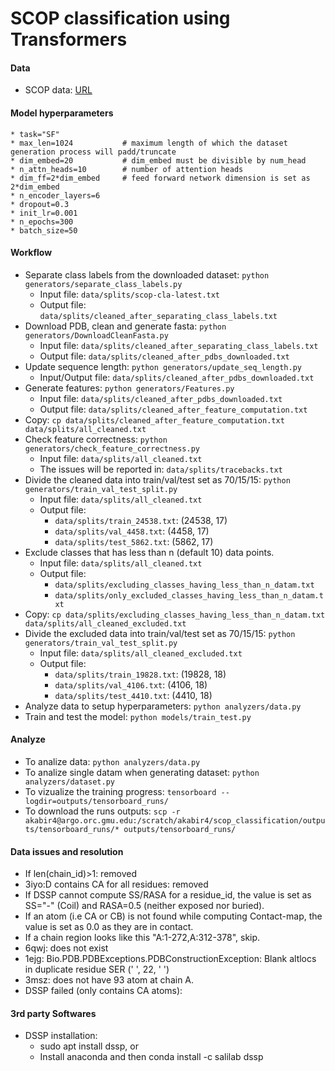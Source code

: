 # SCOP classification using Transformers

#### Data
* SCOP data: [URL](https://scop.mrc-lmb.cam.ac.uk/files/scop-cla-latest.txt)

#### Model hyperparameters
    * task="SF"
    * max_len=1024           # maximum length of which the dataset generation process will padd/truncate
    * dim_embed=20           # dim_embed must be divisible by num_head
    * n_attn_heads=10        # number of attention heads
    * dim_ff=2*dim_embed     # feed forward network dimension is set as 2*dim_embed
    * n_encoder_layers=6
    * dropout=0.3
    * init_lr=0.001
    * n_epochs=300
    * batch_size=50


#### Workflow
* Separate class labels from the downloaded dataset: `python generators/separate_class_labels.py`
    * Input file: `data/splits/scop-cla-latest.txt`
    * Output file: `data/splits/cleaned_after_separating_class_labels.txt`
* Download PDB, clean and generate fasta: `python generators/DownloadCleanFasta.py`
    * Input file: `data/splits/cleaned_after_separating_class_labels.txt`
    * Output file: `data/splits/cleaned_after_pdbs_downloaded.txt`
* Update sequence length: `python generators/update_seq_length.py`
    * Input/Output file: `data/splits/cleaned_after_pdbs_downloaded.txt`
* Generate features: `python generators/Features.py`
    * Input file: `data/splits/cleaned_after_pdbs_downloaded.txt`
    * Output file: `data/splits/cleaned_after_feature_computation.txt`
* Copy: `cp data/splits/cleaned_after_feature_computation.txt data/splits/all_cleaned.txt`
* Check feature correctness: `python generators/check_feature_correctness.py`
    * Input file: `data/splits/all_cleaned.txt`
    * The issues will be reported in: `data/splits/tracebacks.txt`
* Divide the cleaned data into train/val/test set as 70/15/15: `python generators/train_val_test_split.py`
    * Input file: `data/splits/all_cleaned.txt`
    * Output file:
        * `data/splits/train_24538.txt`: (24538, 17)
        * `data/splits/val_4458.txt`: (4458, 17)
        * `data/splits/test_5862.txt`: (5862, 17)
* Exclude classes that has less than n (default 10) data points.
    * Input file: `data/splits/all_cleaned.txt`
    * Output file: 
        * `data/splits/excluding_classes_having_less_than_n_datam.txt`
        * `data/splits/only_excluded_classes_having_less_than_n_datam.txt`
* Copy: `cp data/splits/excluding_classes_having_less_than_n_datam.txt data/splits/all_cleaned_excluded.txt`
* Divide the excluded data into train/val/test set as 70/15/15: `python generators/train_val_test_split.py`
    * Input file: `data/splits/all_cleaned_excluded.txt`
    * Output file:
        * `data/splits/train_19828.txt`: (19828, 18)  
        * `data/splits/val_4106.txt`: (4106, 18)
        * `data/splits/test_4410.txt`: (4410, 18)
* Analyze data to setup hyperparameters: `python analyzers/data.py`
* Train and test the model: `python models/train_test.py`

#### Analyze
* To analize data: `python analyzers/data.py`
* To analize single datam when generating dataset: `python analyzers/dataset.py`
* To vizualize the training progress: `tensorboard --logdir=outputs/tensorboard_runs/`
* To download the runs outputs: `scp -r akabir4@argo.orc.gmu.edu:/scratch/akabir4/scop_classification/outputs/tensorboard_runs/* outputs/tensorboard_runs/`

#### Data issues and resolution
* If len(chain_id)>1: removed
* 3iyo:D contains CA for all residues: removed
* If DSSP cannot compute SS/RASA for a residue_id, the value is set as SS="-" (Coil) and RASA=0.5 (neither exposed nor buried).
* If an atom (i.e CA or CB) is not found while computing Contact-map, the value is set as 0.0 as they are in contact.
* If a chain region looks like this "A:1-272,A:312-378", skip.
* 6qwj: does not exist
* 1ejg: Bio.PDB.PDBExceptions.PDBConstructionException: Blank altlocs in duplicate residue SER (' ', 22, ' ')
* 3msz: does not have 93 atom at chain A.
* DSSP failed (only contains CA atoms):

#### 3rd party Softwares
* DSSP installation: 
    * sudo apt install dssp, or
    * Install anaconda and then conda install -c salilab dssp 